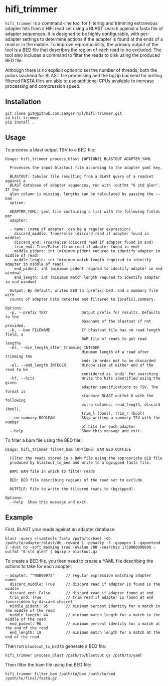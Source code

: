 # hifi_trimmer

`hifi_trimmer` is a command-line tool for filtering and trimming extraneous adapter hits 
from a HiFi read set using a BLAST search against a fasta file of adapter sequences. It is 
designed to be highly configurable, with per-adapter settings to determine actions if 
the adapter is found at the ends of a read or in the middle. To improve reproducibility,
the primary output of the tool is a BED file that describes the region of each read to be
excluded. The tool also includes a command to filter the reads to disk using the produced
BED file.

Although there is no explicit option to set the number of threads, both the polars backend
for BLAST file processing and the bgzip backend for writing filtered FASTA files are able
to use additional CPUs available to increase processing and compression speed.

## Installation

```
git clone git@github.com:sanger-tol/hifi-trimmer.git
cd hifi-trimmer
pip install .
```

## Usage

To process a blast output TSV to a BED file:

```
Usage: hifi_trimmer process_blast [OPTIONS] BLASTOUT ADAPTER_YAML

  Processes the input blastout file according to the adapter yaml key.

  BLASTOUT: tabular file resulting from a BLAST query of a readset against a
  BLAST database of adapter sequences, run with -outfmt "6 std qlen". If the
  qlen column is missing, lengths can be calculated by passing the --bam
  option.

  ADAPTER_YAML: yaml file containing a list with the following fields per
  adapter:

  - name: (name of adapter. can be a regular expression)
    discard_middle: True/False (discard read if adapter found in middle)
    discard_end: True/False (discard read if adapter found in end)
    trim_end: True/False (trim read if adapter found in end)
    middle_pident: int (minimum pident requred to identify adapter in middle of read)
    middle_length: int (minimum match length required to identify adapter in middle of read)
    end_pident: int (minimum pident requred to identify adapter in end window)
    end_length: int (minimum match length requred to identify adapter in end window)

  Output: By default, writes BED to [prefix].bed, and a summary file with
  counts of adapter hits detected and filtered to [prefix].summary.

Options:
  -p, --prefix TEXT               Output prefix for results. Defaults to the
                                  basename of the blastout if not provided.
  -b, --bam FILENAME              If blastout file has no read length field, a
                                  BAM file of reads to get read lengths
  -ml, --min_length_after_trimming INTEGER
                                  Minumum length of a read after trimming the
                                  ends in order not to be discarded
  -el, --end_length INTEGER       Window size at either end of the read to be
                                  considered as 'ends' for searching
  -hf, --hits                     Write the hits identified using the given
                                  adapter specifications to TSV. The format is
                                  standard BLAST outfmt 6 with the following
                                  extra columns: read_length, discard (bool),
                                  trim_l (bool), trim_r (bool)
  --no-summary BOOLEAN            Skip writing a summary TSV with the number
                                  of hits for each adapter
  --help                          Show this message and exit.
```

To filter a bam file using the BED file:

```
Usage: hifi_trimmer filter_bam [OPTIONS] BAM BED OUTFILE

  Filter the reads stored in a BAM file using the appropriate BED file
  produced by blastout_to_bed and write to a bgzipped fasta file.

  BAM: BAM file in which to filter reads

  BED: BED file describing regions of the read set to exclude.

  OUTFILE: File to write the filtered reads to (bgzipped).

Options:
  --help  Show this message and exit.
```

## Example

First, BLAST your reads against an adapter database:

```
blast -query <(samtools fasta /path/to/bam) -db /path/to/adapter/blast/db -reward 1 -penalty -5 -gapopen 3 -gapextend 3 -dust no -soft_masking true -evalue 700 -searchsp 1750000000000 -outfmt "6 std qlen" | bgzip > blastout.gz
```

To create a BED file, you then need to create a YAML file describing the actions to take for each adapter:

```
- adapter: "^NGB00972"     // regular expression matching adapter names
  discard_middle: True     // discard read if adapter is found in the middle
  discard_end: False       // discard read if adapter found at end
  trim_end: True           // trim read if adapter is found at end (overridden by discard choice)
  middle_pident: 95        // minimum percent identity for a match in the middle of the read
  middle_length: 44        // minimum match length for a match in the middle of the read
  end_pident: 90           // minimum percent identity for a match at the end of the read
  end_length: 18           // minimum match length for a match at the end of the read
```

Then run `blastout_to_bed` to generate a BED file:

```
hifi_trimmer process_blast /path/to/blastout.gz /path/to/yaml
```

Then filter the bam file using the BED file: 

```
hifi_trimmer filter_bam /path/to/bam /path/to/bed /path/to/final/fasta.gz
```
